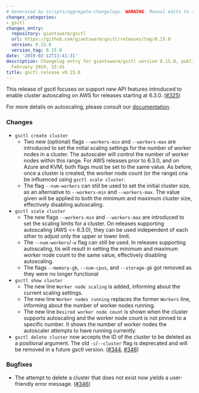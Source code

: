 ```yaml
---
# Generated by scripts/aggregate-changelogs. WARNING: Manual edits to this files will be overwritten.
changes_categories:
- gsctl
changes_entry:
  repository: giantswarm/gsctl
  url: https://github.com/giantswarm/gsctl/releases/tag/0.15.0
  version: 0.15.0
  version_tag: 0.15.0
date: '2019-02-12T13:41:31'
description: Changelog entry for giantswarm/gsctl version 0.15.0, published on 12
  February 2019, 13:41
title: gsctl release v0.15.0
---
```


This release of gsctl focuses on support new API features introduced to enable cluster autoscaling on AWS for releases starting at 6.3.0. ([#325](https://github.com/giantswarm/gsctl/pull/325))

For more details on autoscaling, please consult our [documentation](https://docs.giantswarm.io/basics/cluster-size-autoscaling/).

### Changes

- `gsctl create cluster`
  - Two new (optional) flags `--workers-min` and `--workers-max` are introduced to set the initial scaling settings for the number of worker nodes in a cluster. The autoscaler will control the number of worker nodes within this range. For AWS releases prior to 6.3.0, and on Azure and KVM, both flags must be set to the same value. As before, once a cluster is created, the worker node count (or the range) cna be influenced using `gsctl scale cluster`.
  - The flag `--num-workers` can still be used to set the initial cluster size, as an alternative to `--workers-min` and `--workers-max`. The value given will be applied to both the minimum and maximum cluster size, effectively disabling autoscaling.
- `gsctl scale cluster`
  - The new flags `--workers-min` and `--workers-max` are introduced to set the scaling limits for a cluster. On releases supporting autoscaling (AWS <= 6.3.0), they can be used independent of each other to adjust only the upper or lower limit.
  - The `--num-workers`/`-w` flag can still be used. In releases supporting autoscaling, tis will result in setting the minimum and maximum worker node count to the same value, effectively disabling autoscaling.
  - The flags `--memory-gb`, `--num-cpus`, and `--storage-gb` got removed as they were no longer functional
- `gsctl show cluster`
  - The new line `Worker node scaling` is added, informing about the current scaling settings.
  - The new line `Worker nodes running` replaces the former `Workers` line, informing about the number of worker nodes running.
  - The new line `Desired worker node count` is shown when the cluster supports autoscaling and the worker node count is not pinned to a specific number. It shows the number of worker nodes the autoscaler attempts to have running currently.
- `gsctl delete cluster` now accepts the ID of the cluster to be deleted as a positional argument. The old `-c`/`--cluster` flag is deprecated and will be removed in a future gsctl version. ([#344](https://github.com/giantswarm/gsctl/pull/344), [#346](https://github.com/giantswarm/gsctl/pull/346))

### Bugfixes

- The attempt to delete a cluster that does not exist now yields a user-friendly error message. ([#346](https://github.com/giantswarm/gsctl/pull/346))

